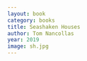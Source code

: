 ```yaml
---
layout: book
category: books
title: Seashaken Houses
author: Tom Nancollas
year: 2019
image: sh.jpg
---
```


